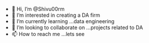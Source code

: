 - 👋 Hi, I’m @Shivu00rm
- 👀 I’m interested in creating a DA firm
- 🌱 I’m currently learning ...data engineering
- 💞️ I’m looking to collaborate on ...projects related to DA
- 📫 How to reach me ...lets see

<!---
Shivu00rm/Shivu00rm is a ✨ special ✨ repository because its `README.md` (this file) appears on your GitHub profile.
You can click the Preview link to take a look at your changes.
--->

